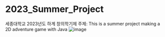 # 2023_Summer_Project
세종대학교 2023년도 하계 창의학기제
주제: This is a summer project making a 2D adventure game with Java
![image](https://github.com/firepool7030/2023_2D_Game/assets/72507602/167d95c1-a91b-44a2-bf19-0d79f95f3b7b)
